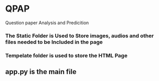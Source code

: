 # QPAP
Question paper Analysis and Predicition

### The Static Folder is Used to Store images, audios and other files needed to be Included in the page

### Tempelate folder is used to store the HTML Page

## app.py is the main file

